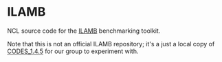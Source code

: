 # ILAMB

NCL source code for the [ILAMB](http://ilamb.org) benchmarking toolkit.

Note that this is not an official ILAMB repository;
it's a just a local copy of [CODES_1.4.5](http://redwood.ess.uci.edu/mingquan/www/ILAMB/CODES.AllVersions/CODES_1.4.5/CODES/)
for our group to experiment with.
